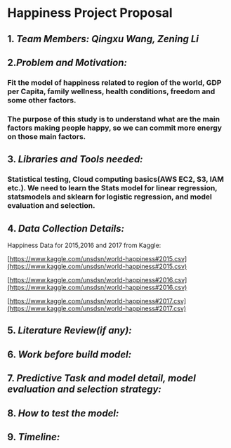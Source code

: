 # Happiness Project Proposal

## 1. *Team Members: Qingxu Wang, Zening Li*

## 2.*Problem and Motivation:*
### Fit the model of happiness related to region of the world, GDP per Capita, family wellness, health conditions, freedom and some other factors.

### The purpose of this study is to understand what are the main factors making people happy, so we can commit more energy on those main factors.

## 3. *Libraries and Tools needed:*
### Statistical testing, Cloud computing basics(AWS EC2, S3, IAM etc.). We need to learn the Stats model for linear regression, statsmodels and sklearn for logistic regression, and model evaluation and selection.

## 4. *Data Collection Details:*
Happiness Data for 2015,2016 and 2017 from Kaggle:

[https://www.kaggle.com/unsdsn/world-happiness#2015.csv](https://www.kaggle.com/unsdsn/world-happiness#2015.csv)

[https://www.kaggle.com/unsdsn/world-happiness#2016.csv](https://www.kaggle.com/unsdsn/world-happiness#2016.csv)

[https://www.kaggle.com/unsdsn/world-happiness#2017.csv](https://www.kaggle.com/unsdsn/world-happiness#2017.csv)

## 5. *Literature Review(if any):*

## 6. *Work before build model:*


## 7. *Predictive Task and model detail, model evaluation and selection strategy:*

## 8. *How to test the model:*

## 9. *Timeline:*
